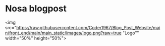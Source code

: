 # Nosa blogpost

<img src="https://raw.githubusercontent.com/Coder1967/Blog_Post_Website/main/front_end/main/main_static/images/logo.png?raw=true "Logo"" width="50%" height="50%">
